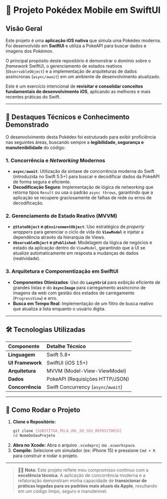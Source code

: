 # 🚀 Projeto Pokédex Mobile em SwiftUI

## Visão Geral

Este projeto é uma **aplicação iOS nativa** que simula uma Pokédex moderna. Foi desenvolvido em **SwiftUI** e utiliza a PokeAPI para buscar dados e imagens dos Pokémon.

O principal propósito deste repositório é demonstrar o domínio sobre o *framework* SwiftUI, o gerenciamento de estados reativos (`ObservableObject`) e a implementação de arquiteturas de dados assíncronas (`async/await`) em um ambiente de desenvolvimento atualizado.

Este é um exercício intencional de **revisitar e consolidar conceitos fundamentais de desenvolvimento iOS**, aplicando as melhores e mais recentes práticas do Swift.

---

## 🎯 Destaques Técnicos e Conhecimento Demonstrado

O desenvolvimento desta Pokédex foi estruturado para exibir proficiência nas seguintes áreas, buscando sempre a **legibilidade, segurança e manutenibilidade** do código:

### 1. Concorrência e *Networking* Modernos
* **`async/await`**: Utilização da sintaxe de concorrência moderna do Swift (introduzida no Swift 5.5+) para buscar e decodificar dados da PokeAPI de forma segura e eficiente.
* **Decodificação Segura**: Implementação de lógica de *networking* que retorna tipos `Result` ou usa o padrão `async throws`, garantindo que a aplicação se recupere graciosamente de falhas de rede ou erros de decodificação.

### 2. Gerenciamento de Estado Reativo (MVVM)
* **`@StateObject` e `@EnvironmentObject`**: Uso estratégico de *property wrappers* para gerenciar o ciclo de vida do **`ViewModel`** e injetar a dependência através da hierarquia de Views.
* **`ObservableObject` e `@Published`**: Modelagem da lógica de negócios e estado da aplicação dentro do `ViewModel`, garantindo que a UI se atualize automaticamente em resposta a mudanças de dados (reatividade).

### 3. Arquitetura e Componentização em SwiftUI
* **Componentes Otimizados**: Uso do **`LazyVGrid`** para exibição eficiente de grandes listas e do **`AsyncImage`** para carregamento assíncrono de imagens da web com gestão dos estados de carregamento (`ProgressView`) e erro.
* **Busca em Tempo Real**: Implementação de um filtro de busca reativo que atualiza a lista enquanto o usuário digita.

---

## 🛠️ Tecnologias Utilizadas

| Componente | Detalhe Técnico |
| :--- | :--- |
| **Linguagem** | Swift 5.8+ |
| **UI Framework** | SwiftUI (iOS 15+) |
| **Arquitetura** | MVVM (Model-View-ViewModel) |
| **Dados** | PokeAPI (Requisições HTTP/JSON) |
| **Concorrência** | Swift Concurrency (`async`/`await`) |

---

## 🏃 Como Rodar o Projeto

1.  **Clone o Repositório:**
    ```bash
    git clone [SUBSTITUA_PELA_URL_DO_SEU_REPOSITORIO]
    cd NomeDoSeuProjeto
    ```
2.  **Abra no Xcode:**
    Abra o arquivo `.xcodeproj` ou `.xcworkspace`.
3.  **Compile:**
    Selecione um simulador (ex: iPhone 15) e pressione `Cmd + R` para construir e rodar o projeto.

---

> 👨‍💻 **Nota:** Este projeto reflete meu compromisso contínuo com a **excelência técnica**. A aplicação de concorrência moderna e a refatoração demonstram minha capacidade de **transicionar de práticas legadas para os padrões mais atuais da Apple**, resultando em um código limpo, seguro e manutenível.
